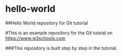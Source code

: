 # hello-world
##Hello World repository for Git tutorial

#This is an example repository for the Git tutoial on https://www.w3schools.com

###This repository is built step by step in the tutorial.
